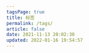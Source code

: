 ```yaml
---
tagsPage: true
title: 标签
permalink: /tags/
article: false
date: 2021-11-13 20:02:30
updated: 2022-01-16 19:54:57
---
```

